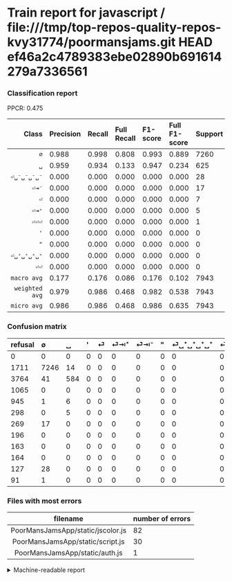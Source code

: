 # Train report for javascript / file:///tmp/top-repos-quality-repos-kvy31774/poormansjams.git HEAD ef46a2c4789383ebe02890b691614279a7336561

### Classification report

PPCR: 0.475

| Class | Precision | Recall | Full Recall | F1-score | Full F1-score | Support | Full Support | PPCR |
|------:|:----------|:-------|:------------|:---------|:---------|:--------|:-------------|:-----|
| `∅` | 0.988| 0.998| 0.808| 0.993| 0.889| 7260| 8971| 0.809 |
| `␣` | 0.959| 0.934| 0.133| 0.947| 0.234| 625| 4389| 0.142 |
| `⏎␣⁻␣⁻␣⁻␣⁻` | 0.000| 0.000| 0.000| 0.000| 0.000| 28| 155| 0.181 |
| `⏎⇥⁻` | 0.000| 0.000| 0.000| 0.000| 0.000| 17| 286| 0.059 |
| `⏎` | 0.000| 0.000| 0.000| 0.000| 0.000| 7| 952| 0.007 |
| `⏎⇥⁺` | 0.000| 0.000| 0.000| 0.000| 0.000| 5| 303| 0.017 |
| `⏎⏎⏎` | 0.000| 0.000| 0.000| 0.000| 0.000| 1| 92| 0.011 |
| `'` | 0.000| 0.000| 0.000| 0.000| 0.000| 0| 1065| 0.000 |
| `"` | 0.000| 0.000| 0.000| 0.000| 0.000| 0| 196| 0.000 |
| `⏎␣⁺␣⁺␣⁺␣⁺` | 0.000| 0.000| 0.000| 0.000| 0.000| 0| 163| 0.000 |
| `⏎⏎` | 0.000| 0.000| 0.000| 0.000| 0.000| 0| 164| 0.000 |
| `macro avg` | 0.177| 0.176| 0.086| 0.176| 0.102| 7943| 16736| 0.475 |
| `weighted avg` | 0.979| 0.986| 0.468| 0.982| 0.538| 7943| 16736| 0.475 |
| `micro avg` | 0.986| 0.986| 0.468| 0.986| 0.635| 7943| 16736| 0.475 |

### Confusion matrix

|refusal|  ∅| ␣| '| ⏎| ⏎⇥⁺| ⏎⇥⁻| "| ⏎␣⁺␣⁺␣⁺␣⁺| ⏎⏎| ⏎␣⁻␣⁻␣⁻␣⁻| ⏎⏎⏎| 
|:---|:---|:---|:---|:---|:---|:---|:---|:---|:---|:---|:---|
|0 |0 |0 |0 |0 |0 |0 |0 |0 |0 |0 |0 |
|1711 |7246 |14 |0 |0 |0 |0 |0 |0 |0 |0 |0 |
|3764 |41 |584 |0 |0 |0 |0 |0 |0 |0 |0 |0 |
|1065 |0 |0 |0 |0 |0 |0 |0 |0 |0 |0 |0 |
|945 |1 |6 |0 |0 |0 |0 |0 |0 |0 |0 |0 |
|298 |0 |5 |0 |0 |0 |0 |0 |0 |0 |0 |0 |
|269 |17 |0 |0 |0 |0 |0 |0 |0 |0 |0 |0 |
|196 |0 |0 |0 |0 |0 |0 |0 |0 |0 |0 |0 |
|163 |0 |0 |0 |0 |0 |0 |0 |0 |0 |0 |0 |
|164 |0 |0 |0 |0 |0 |0 |0 |0 |0 |0 |0 |
|127 |28 |0 |0 |0 |0 |0 |0 |0 |0 |0 |0 |
|91 |1 |0 |0 |0 |0 |0 |0 |0 |0 |0 |0 |

### Files with most errors

| filename | number of errors|
|:----:|:-----|
| PoorMansJamsApp/static/jscolor.js | 82 |
| PoorMansJamsApp/static/script.js | 30 |
| PoorMansJamsApp/static/auth.js | 1 |

<details>
    <summary>Machine-readable report</summary>
```json
{
  "cl_report": {"\"": {"f1-score": 0.0, "precision": 0.0, "recall": 0.0, "support": 0}, "\u0027": {"f1-score": 0.0, "precision": 0.0, "recall": 0.0, "support": 0}, "macro avg": {"f1-score": 0.17632056576815075, "precision": 0.17699547160818707, "recall": 0.1756792386676684, "support": 7943}, "micro avg": {"f1-score": 0.9857736371647992, "precision": 0.9857736371647992, "recall": 0.9857736371647992, "support": 7943}, "weighted avg": {"f1-score": 0.9821013121743777, "precision": 0.978500705631392, "recall": 0.9857736371647992, "support": 7943}, "\u2205": {"f1-score": 0.9930108263670001, "precision": 0.9880010908099264, "recall": 0.9980716253443526, "support": 7260}, "\u23ce": {"f1-score": 0.0, "precision": 0.0, "recall": 0.0, "support": 7}, "\u23ce\u21e5\u207a": {"f1-score": 0.0, "precision": 0.0, "recall": 0.0, "support": 5}, "\u23ce\u21e5\u207b": {"f1-score": 0.0, "precision": 0.0, "recall": 0.0, "support": 17}, "\u23ce\u23ce": {"f1-score": 0.0, "precision": 0.0, "recall": 0.0, "support": 0}, "\u23ce\u23ce\u23ce": {"f1-score": 0.0, "precision": 0.0, "recall": 0.0, "support": 1}, "\u23ce\u2423\u207a\u2423\u207a\u2423\u207a\u2423\u207a": {"f1-score": 0.0, "precision": 0.0, "recall": 0.0, "support": 0}, "\u23ce\u2423\u207b\u2423\u207b\u2423\u207b\u2423\u207b": {"f1-score": 0.0, "precision": 0.0, "recall": 0.0, "support": 28}, "\u2423": {"f1-score": 0.9465153970826581, "precision": 0.9589490968801314, "recall": 0.9344, "support": 625}},
  "cl_report_full": {"\"": {"f1-score": 0.0, "precision": 0.0, "recall": 0.0, "support": 196}, "\u0027": {"f1-score": 0.0, "precision": 0.0, "recall": 0.0, "support": 1065}, "macro avg": {"f1-score": 0.10204550834300431, "precision": 0.17699547160818707, "recall": 0.08552487880188675, "support": 16736}, "micro avg": {"f1-score": 0.6345475910693302, "precision": 0.9857736371647992, "recall": 0.46785372848948376, "support": 16736}, "weighted avg": {"f1-score": 0.5377132705180836, "precision": 0.7810818219325255, "recall": 0.46785372848948376, "support": 16736}, "\u2205": {"f1-score": 0.8888071143820913, "precision": 0.9880010908099264, "recall": 0.8077137442871475, "support": 8971}, "\u23ce": {"f1-score": 0.0, "precision": 0.0, "recall": 0.0, "support": 952}, "\u23ce\u21e5\u207a": {"f1-score": 0.0, "precision": 0.0, "recall": 0.0, "support": 303}, "\u23ce\u21e5\u207b": {"f1-score": 0.0, "precision": 0.0, "recall": 0.0, "support": 286}, "\u23ce\u23ce": {"f1-score": 0.0, "precision": 0.0, "recall": 0.0, "support": 164}, "\u23ce\u23ce\u23ce": {"f1-score": 0.0, "precision": 0.0, "recall": 0.0, "support": 92}, "\u23ce\u2423\u207a\u2423\u207a\u2423\u207a\u2423\u207a": {"f1-score": 0.0, "precision": 0.0, "recall": 0.0, "support": 163}, "\u23ce\u2423\u207b\u2423\u207b\u2423\u207b\u2423\u207b": {"f1-score": 0.0, "precision": 0.0, "recall": 0.0, "support": 155}, "\u2423": {"f1-score": 0.23369347739095636, "precision": 0.9589490968801314, "recall": 0.13305992253360674, "support": 4389}},
  "ppcr": 0.47460564053537285
}
```
</details>
